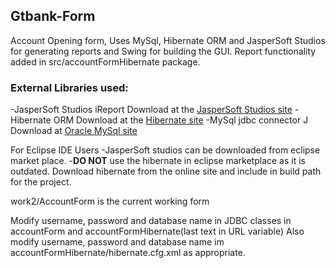 <h2>Gtbank-Form</h2>
Account Opening form, Uses MySql, Hibernate ORM and JasperSoft Studios for generating reports
and Swing for building the GUI.
Report functionality added in src/accountFormHibernate package.

<h3>External Libraries used:</h3>
-JasperSoft Studios iReport
  Download at the <a href="http://community.jaspersoft.com/download">JasperSoft Studios site</a>
-Hibernate ORM 
  Download at the <a href="http://hibernate.org/orm/downloads/">Hibernate site</a> 
-MySql jdbc connector J
  Download at <a href="https://dev.mysql.com/downloads/installer/">Oracle MySql site</a>

For Eclipse IDE Users
-JasperSoft studios can be downloaded from eclipse market place.
-<strong>DO NOT</strong> use the hibernate in eclipse marketplace as it is outdated.
Download hibernate from the online site and include in build path for the project.

work2/AccountForm is the current working form

Modify username, password and database name in JDBC classes in accountForm
and accountFormHibernate(last text in URL variable)
Also modify username, password and database name im accountFormHibernate/hibernate.cfg.xml as appropriate.


